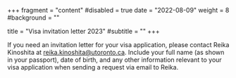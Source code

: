 +++
fragment = "content"
#disabled = true
date = "2022-08-09"
weight = 8
#background = ""

title = "Visa invitation letter 2023"
#subtitle = ""
+++

If you need an invitation letter for your visa application, please contact Reika Kinoshita at reika.kinoshita@utoronto.ca. Include your full name (as shown in your passport), date of birth, and any other information relevant to your visa application when sending a request via email to Reika.
